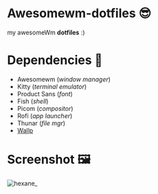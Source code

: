 # Awesomewm-dotfiles 😎
my awesomeWm **dotfiles** :)

# Dependencies 🚀

- Awesomewm (_window manager_)
- Kitty (_terminal emulator_)
- Product Sans (_font_)  
- Fish (_shell_)
- Picom (_compositor_)
- Rofi (_app launcher_)
- Thunar (_file mgr_)
- [Wallp](https://user-images.githubusercontent.com/76424367/233851794-0061218a-acc4-4c62-801e-7dd034ea4d5c.png)

# Screenshot 🖼️
![hexane_](https://user-images.githubusercontent.com/76424367/233852190-7d699d58-c045-4ccc-82af-9b6cfa1a3607.png)
